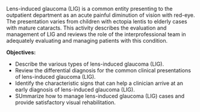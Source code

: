 Lens-induced glaucoma (LIG) is a common entity presenting to the outpatient department as an acute painful diminution of vision with red-eye. The presentation varies from children with ectopia lentis to elderly cases with mature cataracts. This activity describes the evaluation and management of LIG and reviews the role of the interprofessional team in adequately evaluating and managing patients with this condition.

**Objectives:**
- Describe the various types of lens-induced glaucoma (LIG). 
- Review the differential diagnosis for the common clinical presentations of lens-induced glaucoma (LIG). 
- Identify the characteristic signs that can help a clinician arrive at an early diagnosis of lens-induced glaucoma (LIG). 
- SUmmarize how to manage lens-induced glaucoma (LIG) cases and provide satisfactory visual rehabilitation.